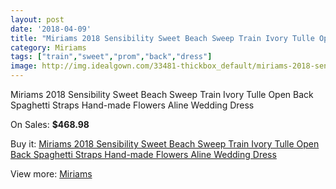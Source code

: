 ```yaml
---
layout: post
date: '2018-04-09'
title: "Miriams 2018 Sensibility Sweet Beach Sweep Train Ivory Tulle Open Back Spaghetti Straps Hand-made Flowers Aline Wedding Dress"
category: Miriams
tags: ["train","sweet","prom","back","dress"]
image: http://img.idealgown.com/33481-thickbox_default/miriams-2018-sensibility-sweet-beach-sweep-train-ivory-tulle-open-back-spaghetti-straps-hand-made-flowers-aline-wedding-dress.jpg
---
```

Miriams 2018 Sensibility Sweet Beach Sweep Train Ivory Tulle Open Back Spaghetti Straps Hand-made Flowers Aline Wedding Dress

On Sales: **$468.98**
<a href="https://www.idealgown.com/en/miriams/11863-miriams-2018-sensibility-sweet-beach-sweep-train-ivory-tulle-open-back-spaghetti-straps-hand-made-flowers-aline-wedding-dress.html"><amp-img layout="responsive" width="600" height="600" src="//img.idealgown.com/33481-thickbox_default/miriams-2018-sensibility-sweet-beach-sweep-train-ivory-tulle-open-back-spaghetti-straps-hand-made-flowers-aline-wedding-dress.jpg" alt="Miriams 2018 Sensibility Sweet Beach Sweep Train Ivory Tulle Open Back Spaghetti Straps Hand-made Flowers Aline Wedding Dress 0" /></a>
<a href="https://www.idealgown.com/en/miriams/11863-miriams-2018-sensibility-sweet-beach-sweep-train-ivory-tulle-open-back-spaghetti-straps-hand-made-flowers-aline-wedding-dress.html"><amp-img layout="responsive" width="600" height="600" src="//img.idealgown.com/33486-thickbox_default/miriams-2018-sensibility-sweet-beach-sweep-train-ivory-tulle-open-back-spaghetti-straps-hand-made-flowers-aline-wedding-dress.jpg" alt="Miriams 2018 Sensibility Sweet Beach Sweep Train Ivory Tulle Open Back Spaghetti Straps Hand-made Flowers Aline Wedding Dress 1" /></a>
<a href="https://www.idealgown.com/en/miriams/11863-miriams-2018-sensibility-sweet-beach-sweep-train-ivory-tulle-open-back-spaghetti-straps-hand-made-flowers-aline-wedding-dress.html"><amp-img layout="responsive" width="600" height="600" src="//img.idealgown.com/33485-thickbox_default/miriams-2018-sensibility-sweet-beach-sweep-train-ivory-tulle-open-back-spaghetti-straps-hand-made-flowers-aline-wedding-dress.jpg" alt="Miriams 2018 Sensibility Sweet Beach Sweep Train Ivory Tulle Open Back Spaghetti Straps Hand-made Flowers Aline Wedding Dress 2" /></a>
<a href="https://www.idealgown.com/en/miriams/11863-miriams-2018-sensibility-sweet-beach-sweep-train-ivory-tulle-open-back-spaghetti-straps-hand-made-flowers-aline-wedding-dress.html"><amp-img layout="responsive" width="600" height="600" src="//img.idealgown.com/33484-thickbox_default/miriams-2018-sensibility-sweet-beach-sweep-train-ivory-tulle-open-back-spaghetti-straps-hand-made-flowers-aline-wedding-dress.jpg" alt="Miriams 2018 Sensibility Sweet Beach Sweep Train Ivory Tulle Open Back Spaghetti Straps Hand-made Flowers Aline Wedding Dress 3" /></a>
<a href="https://www.idealgown.com/en/miriams/11863-miriams-2018-sensibility-sweet-beach-sweep-train-ivory-tulle-open-back-spaghetti-straps-hand-made-flowers-aline-wedding-dress.html"><amp-img layout="responsive" width="600" height="600" src="//img.idealgown.com/33483-thickbox_default/miriams-2018-sensibility-sweet-beach-sweep-train-ivory-tulle-open-back-spaghetti-straps-hand-made-flowers-aline-wedding-dress.jpg" alt="Miriams 2018 Sensibility Sweet Beach Sweep Train Ivory Tulle Open Back Spaghetti Straps Hand-made Flowers Aline Wedding Dress 4" /></a>
<a href="https://www.idealgown.com/en/miriams/11863-miriams-2018-sensibility-sweet-beach-sweep-train-ivory-tulle-open-back-spaghetti-straps-hand-made-flowers-aline-wedding-dress.html"><amp-img layout="responsive" width="600" height="600" src="//img.idealgown.com/33482-thickbox_default/miriams-2018-sensibility-sweet-beach-sweep-train-ivory-tulle-open-back-spaghetti-straps-hand-made-flowers-aline-wedding-dress.jpg" alt="Miriams 2018 Sensibility Sweet Beach Sweep Train Ivory Tulle Open Back Spaghetti Straps Hand-made Flowers Aline Wedding Dress 5" /></a>

Buy it: [Miriams 2018 Sensibility Sweet Beach Sweep Train Ivory Tulle Open Back Spaghetti Straps Hand-made Flowers Aline Wedding Dress](https://www.idealgown.com/en/miriams/11863-miriams-2018-sensibility-sweet-beach-sweep-train-ivory-tulle-open-back-spaghetti-straps-hand-made-flowers-aline-wedding-dress.html "Miriams 2018 Sensibility Sweet Beach Sweep Train Ivory Tulle Open Back Spaghetti Straps Hand-made Flowers Aline Wedding Dress")

View more: [Miriams](https://www.idealgown.com/en/203-miriams "Miriams")